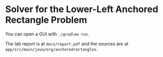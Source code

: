 # Solver for the Lower-Left Anchored Rectangle Problem

You can open a GUI with `./gradlew run`.

The lab report is at `docs/report.pdf` and the sources are at `app/src/main/java/org/anchoredrectangles`.
